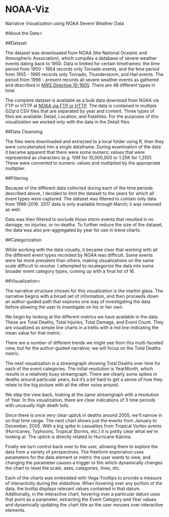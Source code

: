 # NOAA-Viz
Narrative Visualization using NOAA Severe Weather Data

#About the Data<

##Dataset


The dataset was downloaded from NOAA (the National Oceanic and Atmospheric Association), which compiles a database of severe weather events dating back to 1950. Data is limited for certain timeframes: the time period from 1950 - 1954 records only Tornado events, and the time period from 1955 - 1995 records only Tornado, Thunderstorm, and Hail events. The period from 1996 - present records all severe weather events as gathered and described in <a href="https://www.ncdc.noaa.gov/stormevents/pd01016005curr.pdf">NWS Directive 10-1605</a>. There are 48 different types in total.

The complete dataset is available as a bulk data download from NOAA via FTP or HTTP at <a href="https://www.ncdc.noaa.gov/stormevents/ftp.jsp">NOAA via FTP or HTTP</a>. The data is contained in multiple GZip'd CSV files that are separated by year and content. Three types of files are available: Detail, Location, and Fatalities. For the purposes of this visualization we worked only with the data in the Detail files.

##Data Cleansing

The files were downloaded and extracted to a local folder using R, then they were concatenated into a single dataframe. During examination of the data it became apparent that there were some numeric values that were represented as characters (e.g. 10M for 10,000,000 or 1.25K for 1,250). These were converted to numeric values and multiplied by the appropriate multiplier.

##Filtering

Because of the different data collected during each of the time periods described above, I decided to limit the dataset to the years for which all event types were captured. The dataset was filtered to contain only data from 1996-2016. 2017 data is only available through March; it was removed as well.

Data was then filtered to exclude those storm events that resulted in no damage, no injuries, or no deaths. To further reduce the size of the dataset, the data was also pre-aggregated by year for use in trend charts.

##Categorization

While working with the data visually, it became clear that working with all the different event types recorded by NOAA was difficult. Some events were far more prevalent than others, making visualizations on the same scale difficult to resolve. I attempted to recategorize the data into some broader event category types, coming up with a final list of 16.

##Visualization<

The narrative structure chosen for this visualization is the martini glass. The narrative begins with a broad set of information, and then proceeds down an author-guided path that explores one way of investigating the data before allowing the user to investigate on his or her own.

We begin by looking at the different metrics we have available in the data. These are Total Deaths, Total Injuries, Total Damage, and Event Count. They are visualized as simple line charts in a trellis with a red line indicating the mean value for that metric.

There are a number of different trends we might see from this multi-faceted view, but for the author-guided narrative, we will focus on the Total Deaths metric.

The next visualization is a streamgraph showing Total Deaths over time for each of the event categories. The initial resolution is YearMonth, which results in a relatively busy streamgraph. There are clearly some spikes in deaths around particular years, but it’s a bit hard to get a sense of how they relate to the big picture with all the other noise around.

We step the view back, looking at the same streamgraph with a resolution of Year. In this visualization, there are clear indications of 3 time periods with unusually high death tolls.

Since there is once very clear uptick in deaths around 2005, we'll narrow in on that time range. The next chart shows just the events from January to December, 2005. With a big spike in casualties from Tropical Vortex events (Hurricanes, Typhoons, Tropical Storms, etc.) it is pretty clear what we're looking at. The uptick is directly related to Hurricane Katrina.

Finally we turn control back over to the user, allowing them to explore the data from a variety of perspectives. The freeform exploration uses parameters for the data element or metric the user wants to view, and changing the parameter causes a trigger to fire which dynamically changes the chart to reset the scale, axes, categories, lines, etc.

Each of the charts was embedded with Vega-Tooltips to provide a measure of interactivity during the slideshow. When hovering over any portion of the data, the tooltip displays relevant values contained in that datum. Additionally, in the interactive chart, hovering over a particular datum uses that point as a parameter, extracting the Event Category and Year values and dynamically updating the chart title as the user mouses over interactive elements.